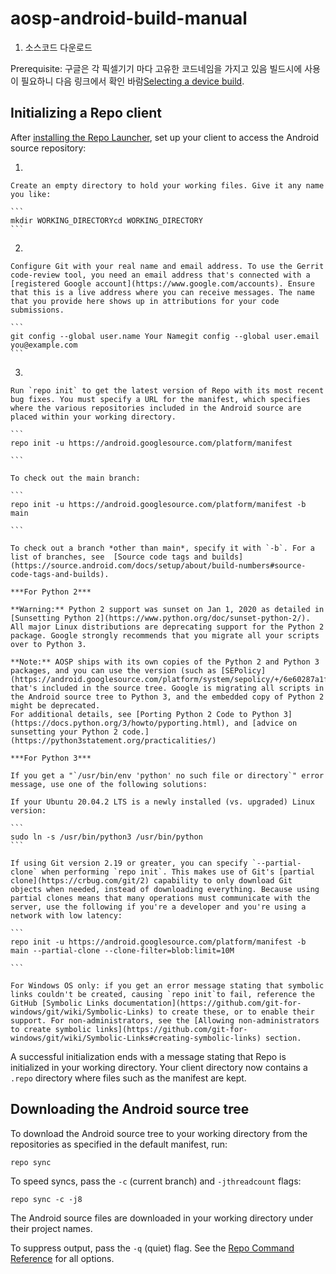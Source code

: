 # aosp-android-build-manual

1. 소스코드 다운로드

Prerequisite:
 구글은 각 픽셀기기 마다 고유한 코드네임을 가지고 있음
 빌드시에 사용이 필요하니 다음 링크에서 확인 바람[Selecting a device build](https://source.android.com/docs/setup/build/running#selecting-device-build).

## Initializing a Repo client

After [installing the Repo Launcher](https://source.android.com/docs/setup/develop#installing-repo), set up your client to access the Android source repository:

1.  
    
    Create an empty directory to hold your working files. Give it any name you like:
    
    ```
    mkdir WORKING_DIRECTORYcd WORKING_DIRECTORY
    ```
    
2.  
    
    Configure Git with your real name and email address. To use the Gerrit code-review tool, you need an email address that's connected with a [registered Google account](https://www.google.com/accounts). Ensure that this is a live address where you can receive messages. The name that you provide here shows up in attributions for your code submissions.
    
    ```
    git config --global user.name Your Namegit config --global user.email you@example.com
    ```
    
3.              
    
    Run `repo init` to get the latest version of Repo with its most recent bug fixes. You must specify a URL for the manifest, which specifies where the various repositories included in the Android source are placed within your working directory.
    
    ```
    repo init -u https://android.googlesource.com/platform/manifest
    
    ```
    
    To check out the main branch:
    
    ```
    repo init -u https://android.googlesource.com/platform/manifest -b main
    
    ```
    
    To check out a branch *other than main*, specify it with `-b`. For a list of branches, see  [Source code tags and builds](https://source.android.com/docs/setup/about/build-numbers#source-code-tags-and-builds).
    
    ***For Python 2***
    
    **Warning:** Python 2 support was sunset on Jan 1, 2020 as detailed in [Sunsetting Python 2](https://www.python.org/doc/sunset-python-2/). All major Linux distributions are deprecating support for the Python 2 package. Google strongly recommends that you migrate all your scripts over to Python 3.
    
    **Note:** AOSP ships with its own copies of the Python 2 and Python 3 packages, and you can use the version (such as [SEPolicy](https://android.googlesource.com/platform/system/sepolicy/+/6e60287a1f73c4f792350f7c86dc7bb3e1d6d623/build/Android.bp)) that's included in the source tree. Google is migrating all scripts in the Android source tree to Python 3, and the embedded copy of Python 2 might be deprecated. 
    For additional details, see [Porting Python 2 Code to Python 3](https://docs.python.org/3/howto/pyporting.html), and [advice on sunsetting your Python 2 code.](https://python3statement.org/practicalities/)
    
    ***For Python 3***
    
    If you get a "`/usr/bin/env 'python' no such file or directory`" error message, use one of the following solutions:
    
    If your Ubuntu 20.04.2 LTS is a newly installed (vs. upgraded) Linux version:
    
    ```
    sudo ln -s /usr/bin/python3 /usr/bin/python
    ```
    
    If using Git version 2.19 or greater, you can specify `--partial-clone` when performing `repo init`. This makes use of Git's [partial clone](https://crbug.com/git/2) capability to only download Git objects when needed, instead of downloading everything. Because using partial clones means that many operations must communicate with the server, use the following if you're a developer and you're using a network with low latency:
    
    ```
    repo init -u https://android.googlesource.com/platform/manifest -b main --partial-clone --clone-filter=blob:limit=10M
    
    ```
    
    For Windows OS only: if you get an error message stating that symbolic links couldn't be created, causing `repo init`to fail, reference the GitHub [Symbolic Links documentation](https://github.com/git-for-windows/git/wiki/Symbolic-Links) to create these, or to enable their support. For non-administrators, see the [Allowing non-administrators to create symbolic links](https://github.com/git-for-windows/git/wiki/Symbolic-Links#creating-symbolic-links) section.
    

A successful initialization ends with a message stating that Repo is initialized in your working directory. Your client directory now contains a `.repo` directory where files such as the manifest are kept.

## Downloading the Android source tree

To download the Android source tree to your working directory from the repositories as specified in the default manifest, run:

```
repo sync
```

To speed syncs, pass the `-c` (current branch) and `-jthreadcount` flags:

```
repo sync -c -j8
```

The Android source files are downloaded in your working directory under their project names.

To suppress output, pass the `-q` (quiet) flag. See the [Repo Command Reference](https://source.android.com/docs/setup/create/repo) for all options.
